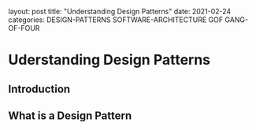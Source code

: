 layout: post
title: "Understanding Design Patterns"
date: 2021-02-24
categories: DESIGN-PATTERNS SOFTWARE-ARCHITECTURE GOF GANG-OF-FOUR

# Uderstanding Design Patterns

## Introduction

## What is a Design Pattern

